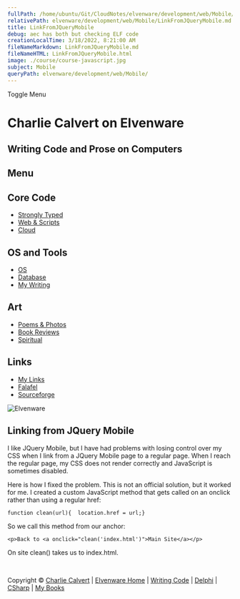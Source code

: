 ```yaml
---
fullPath: /home/ubuntu/Git/CloudNotes/elvenware/development/web/Mobile/LinkFromJQueryMobile.md
relativePath: elvenware/development/web/Mobile/LinkFromJQueryMobile.md
title: LinkFromJQueryMobile
debug: aec has both but checking ELF code
creationLocalTime: 3/18/2022, 8:21:00 AM
fileNameMarkdown: LinkFromJQueryMobile.md
fileNameHTML: LinkFromJQueryMobile.html
image: ./course/course-javascript.jpg
subject: Mobile
queryPath: elvenware/development/web/Mobile/
---
```


<!-- toc -->
<!-- tocstop -->

Toggle Menu

Charlie Calvert on Elvenware
============================

Writing Code and Prose on Computers
-----------------------------------

Menu
----

Core Code
---------

-   [Strongly Typed](../../index.html)
-   [Web & Scripts](../index.html)
-   [Cloud](../../cloud/index.shtml)

OS and Tools
------------

-   [OS](../../../os/index.html)
-   [Database](../../database/index.html)
-   [My Writing](../../../books/index.html)

Art
---

-   [Poems & Photos](../../../Art/index.html)
-   [Book Reviews](../../../books/reading/index.html)
-   [Spiritual](../../../spirit/index.html)

Links
-----

-   [My Links](../../../links.html)
-   [Falafel](http://www.falafel.com/)
-   [Sourceforge](http://sourceforge.net/projects/elvenware/)

![Elvenware](../../../images/elvenwarelogo.png)

Linking from JQuery Mobile
--------------------------

I like JQuery Mobile, but I have had problems with losing control over
my CSS when I link from a JQuery Mobile page to a regular page. When I
reach the regular page, my CSS does not render correctly and JavaScript
is sometimes disabled.

Here is how I fixed the problem. This is not an official solution, but
it worked for me. I created a custom JavaScript method that gets called
on an onclick rather than using a regular href:

~~~~ {.code}
function clean(url){  location.href = url;}
~~~~

So we call this method from our anchor:

~~~~ {.code}
<p>Back to <a onclick="clean('index.html')">Main Site</a></p>
~~~~

On site clean() takes us to index.html.

 

Copyright © [Charlie Calvert](../../../index.html) | [Elvenware
Home](../../../index.html) | [Writing Code](../../index.html) |
[Delphi](../../delphi/index.html) | [CSharp](../../csharp/index.html) |
[My Books](../../../books/index.html)
